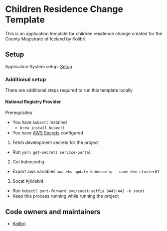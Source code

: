 <!-- gitbook-ignore -->

# Children Residence Change Template

This is an application template for children residence change created for the County Magistrate of Iceland by Kolibri.

## Setup

Application System setup: [Setup](https://docs.devland.is/apps/application-system)

### Additional setup

There are additional steps required to run this template locally

#### National Registry Provider

Prerequisites

- You have `kubectl` installed
  - `brew install kubectl`
- You have [AWS Secrets](../../../../handbook/repository/aws-secrets.md) configured

1. Fetch development secrets for the project

- Run `yarn get-secrets service-portal`

2. Get kubeconfig

- Export aws variables `aws eks update-kubeconfig --name dev-cluster01`

3. Socat Þjóðskrá

- Run `kubectl port-forward svc/socat-soffia 8443:443 -n socat`
- Keep this process running while running the project

## Code owners and maintainers

- [Kolibri](https://github.com/orgs/island-is/teams/kolibri-modern-family)

